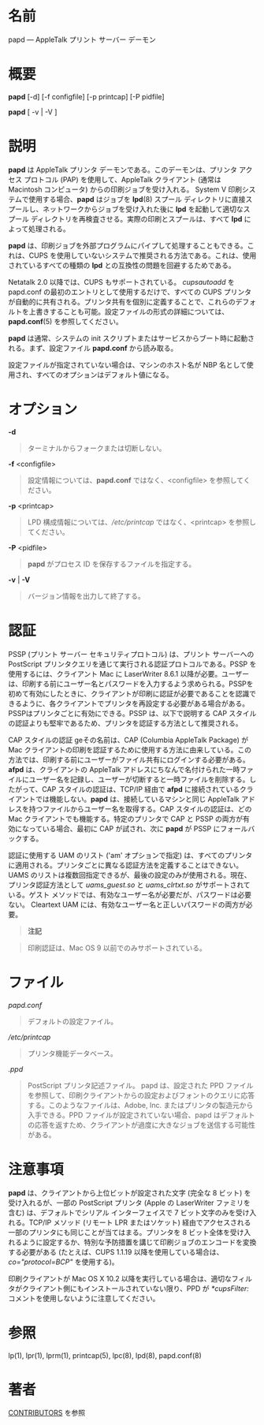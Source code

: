 # 名前

papd — AppleTalk プリント サーバー デーモン

# 概要

**papd** [-d] [-f configfile] [-p printcap] [-P pidfile]

**papd** [ -v | -V ]

# 説明

**papd** は AppleTalk プリンタ デーモンである。このデーモンは、プリンタ アクセス プロトコル (PAP) を使用して、AppleTalk クライアント (通常は Macintosh コンピュータ) からの印刷ジョブを受け入れる。 System V 印刷システムで使用する場合、**papd** はジョブを **lpd**(8) スプール ディレクトリに直接スプールし、ネットワークからジョブを受け入れた後に **lpd** を起動して適切なスプール ディレクトリを再検査させる。実際の印刷とスプールは、すべて **lpd** によって処理される。

**papd** は、印刷ジョブを外部プログラムにパイプして処理することもできる。これは、CUPS を使用していないシステムで推奨される方法である。これは、使用されているすべての種類の **lpd** との互換性の問題を回避するためである。

Netatalk 2.0 以降では、CUPS もサポートされている。 *cupsautoadd* を papd.conf
の最初のエントリとして使用するだけで、すべての CUPS
プリンタが自動的に共有される。プリンタ共有を個別に定義することで、これらのデフォルトを上書きすることも可能。設定ファイルの形式の詳細については、**papd.conf**(5)
を参照してください。

**papd** は通常、システムの init スクリプトまたはサービスからブート時に起動される。まず、設定ファイル **papd.conf** から読み取る。

設定ファイルが指定されていない場合は、マシンのホスト名が NBP 名として使用され、すべてのオプションはデフォルト値になる。

# オプション

**-d**

> ターミナルからフォークまたは切断しない。

**-f** <configfile\>

> 設定情報については、**papd.conf** ではなく、<configfile\>
を参照してください。

**-p** <printcap\>

> LPD 構成情報については、*/etc/printcap* ではなく、<printcap\>
を参照してください。

**-P** <pidfile\>

> **papd** がプロセス ID を保存するファイルを指定する。

**-v** | **-V**

> バージョン情報を出力して終了する。

# 認証

PSSP (プリント サーバー セキュリティプロトコル) は、プリント サーバーへの PostScript
プリンタクエリを通じて実行される認証プロトコルである。PSSP を使用するには、クライアント Mac に LaserWriter 8.6.1
以降が必要。ユーザーは、印刷する前にユーザー名とパスワードを入力するよう求められる。PSSPを初めて有効にしたときに、クライアントが印刷に認証が必要であることを認識できるように、各クライアントでプリンタを再設定する必要がある場合がある。PSSPはプリンタごとに有効にできる。PSSP
は、以下で説明する CAP スタイルの認証よりも堅牢であるため、プリンタを認証する方法として推奨される。

CAP スタイルの認証 geその名前は、CAP (Columbia AppleTalk Package) が Mac
クライアントの印刷を認証するために使用する方法に由来している。この方法では、印刷する前にユーザーがファイル共有にログインする必要がある。**afpd**
は、クライアントの AppleTalk
アドレスにちなんで名付けられた一時ファイルにユーザー名を記録し、ユーザーが切断すると一時ファイルを削除する。したがって、CAP
スタイルの認証は、TCP/IP 経由で **afpd** に接続されているクライアントでは機能しない。**papd** は、接続しているマシンと同じ
AppleTalk アドレスを持つファイルからユーザー名を取得する。CAP スタイルの認証は、どの Mac クライアントでも機能する。特定のプリンタで
CAP と PSSP の両方が有効になっている場合、最初に CAP が試され、次に **papd** が PSSP にフォールバックする。

認証に使用する UAM のリスト ('am' オプションで指定)
は、すべてのプリンタに適用される。プリンタごとに異なる認証方法を定義することはできない。UAMS
のリストは複数回指定できるが、最後の設定のみが使用される。現在、プリンタ認証方法として *uams_guest.so* と
*uams_clrtxt.so* がサポートされている。ゲスト メソッドでは、有効なユーザー名が必要だが、パスワードは必要ない。 Cleartext
UAM には、有効なユーザー名と正しいパスワードの両方が必要。

> **注記**

> 印刷認証は、Mac OS 9 以前でのみサポートされている。

# ファイル

*papd.conf*

> デフォルトの設定ファイル。

*/etc/printcap*

> プリンタ機能データベース。

*.ppd*

> PostScript プリンタ記述ファイル。 papd は、設定された PPD
ファイルを参照して、印刷クライアントからの設定およびフォントのクエリに応答する。このようなファイルは、Adobe,
Inc. またはプリンタの製造元から入手できる。PPD
ファイルが設定されていない場合、papd
はデフォルトの応答を返すため、クライアントが過度に大きなジョブを送信する可能性がある。

# 注意事項

**papd** は、クライアントから上位ビットが設定された文字 (完全な 8 ビット)  を受け入れるが、一部の PostScript プリンタ (Apple の LaserWriter ファミリを含む) は、デフォルトでシリアル インターフェイスで 7 ビット文字のみを受け入れる。TCP/IP メソッド (リモート LPR またはソケット)  経由でアクセスされる一部のプリンタにも同じことが当てはまる。プリンタを 8 ビット全体を受け入れるように設定するか、特別な予防措置を講じて印刷ジョブのエンコードを変換する必要がある (たとえば、CUPS 1.1.19 以降を使用している場合は、*co="protocol=BCP"* を使用する)。

印刷クライアントが Mac OS X 10.2 以降を実行している場合は、適切なフィルタがクライアント側にもインストールされていない限り、PPD が
*\*cupsFilter:* コメントを使用しないように注意してください。

# 参照

lp(1), lpr(1), lprm(1), printcap(5), lpc(8), lpd(8), papd.conf(8)

# 著者

[CONTRIBUTORS](https://netatalk.io/contributors) を参照
